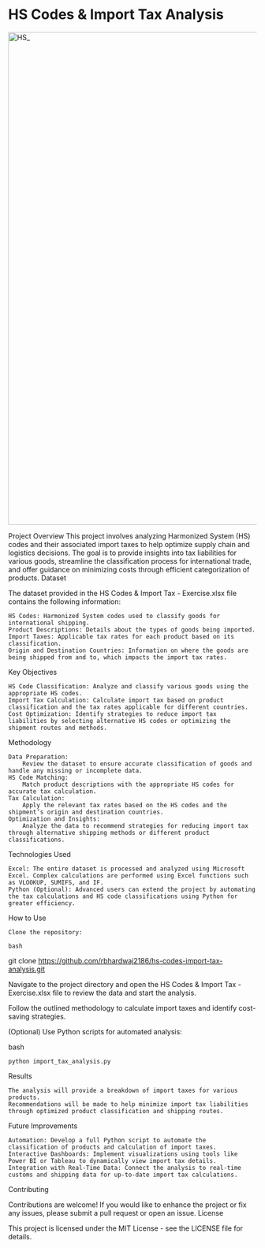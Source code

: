 # HS Codes & Import Tax Analysis
 
<img src="https://github.com/user-attachments/assets/dfd05579-14ba-44a8-94eb-756062eeaa9b" alt="HS_" width="1000"/>



 
 Project Overview
 This project involves analyzing Harmonized System (HS) codes and their associated import taxes to help optimize supply chain and logistics decisions. The goal is to provide insights into tax liabilities for various goods, streamline the classification process for international trade, and offer guidance on minimizing costs through efficient categorization of products.
Dataset

The dataset provided in the HS Codes & Import Tax - Exercise.xlsx file contains the following information:

    HS Codes: Harmonized System codes used to classify goods for international shipping.
    Product Descriptions: Details about the types of goods being imported.
    Import Taxes: Applicable tax rates for each product based on its classification.
    Origin and Destination Countries: Information on where the goods are being shipped from and to, which impacts the import tax rates.

Key Objectives

    HS Code Classification: Analyze and classify various goods using the appropriate HS codes.
    Import Tax Calculation: Calculate import tax based on product classification and the tax rates applicable for different countries.
    Cost Optimization: Identify strategies to reduce import tax liabilities by selecting alternative HS codes or optimizing the shipment routes and methods.

Methodology

    Data Preparation:
        Review the dataset to ensure accurate classification of goods and handle any missing or incomplete data.
    HS Code Matching:
        Match product descriptions with the appropriate HS codes for accurate tax calculation.
    Tax Calculation:
        Apply the relevant tax rates based on the HS codes and the shipment’s origin and destination countries.
    Optimization and Insights:
        Analyze the data to recommend strategies for reducing import tax through alternative shipping methods or different product classifications.

Technologies Used

    Excel: The entire dataset is processed and analyzed using Microsoft Excel. Complex calculations are performed using Excel functions such as VLOOKUP, SUMIFS, and IF.
    Python (Optional): Advanced users can extend the project by automating the tax calculations and HS code classifications using Python for greater efficiency.

How to Use

    Clone the repository:

    bash

git clone https://github.com/rbhardwaj2186/hs-codes-import-tax-analysis.git

Navigate to the project directory and open the HS Codes & Import Tax - Exercise.xlsx file to review the data and start the analysis.

Follow the outlined methodology to calculate import taxes and identify cost-saving strategies.

(Optional) Use Python scripts for automated analysis:

bash

    python import_tax_analysis.py

Results

    The analysis will provide a breakdown of import taxes for various products.
    Recommendations will be made to help minimize import tax liabilities through optimized product classification and shipping routes.

Future Improvements

    Automation: Develop a full Python script to automate the classification of products and calculation of import taxes.
    Interactive Dashboards: Implement visualizations using tools like Power BI or Tableau to dynamically view import tax details.
    Integration with Real-Time Data: Connect the analysis to real-time customs and shipping data for up-to-date import tax calculations.

Contributing

Contributions are welcome! If you would like to enhance the project or fix any issues, please submit a pull request or open an issue.
License

This project is licensed under the MIT License - see the LICENSE file for details.
